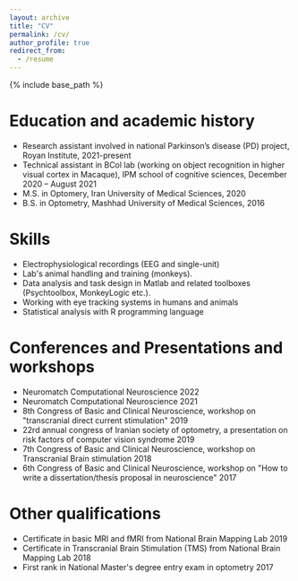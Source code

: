```yaml
---
layout: archive
title: "CV"
permalink: /cv/
author_profile: true
redirect_from:
  - /resume
---
```


{% include base_path %}



Education and academic history
======
* Research assistant involved in national Parkinson’s disease (PD) project, Royan Institute, 2021-present
* Technical assistant in BCol lab (working on object recognition in higher visual cortex in Macaque), IPM school of cognitive sciences, December 2020 – August 2021
* M.S. in Optomery, Iran University of Medical Sciences, 2020
* B.S. in Optometry, Mashhad University of Medical Sciences, 2016


  
Skills
======
* Electrophysiological recordings (EEG and single-unit)
* Lab's animal handling and training (monkeys).
* Data analysis and task design in Matlab and related toolboxes (Psychtoolbox, MonkeyLogic etc.).
* Working with eye tracking systems in humans and animals
* Statistical analysis with R programming language



Conferences and Presentations and workshops
====== 
* Neuromatch Computational Neuroscience 2022
* Neuromatch Computational Neuroscience 2021
* 8th Congress of Basic and Clinical Neuroscience, workshop on "transcranial direct current stimulation" 2019 
* 22rd annual congress of Iranian society of optometry, a presentation on risk factors of computer vision syndrome 2019 
* 7th Congress of Basic and Clinical Neuroscience, workshop on Transcranial Brain stimulation 2018
* 6th Congress of Basic and Clinical Neuroscience, workshop on "How to write a dissertation/thesis proposal in neuroscience" 2017


Other qualifications
======
* Certificate in basic MRI and fMRI from National Brain Mapping Lab 2019
* Certificate in Transcranial Brain Stimulation (TMS) from National Brain Mapping Lab 2018 
* First rank in National Master's degree entry exam in optometry 2017
